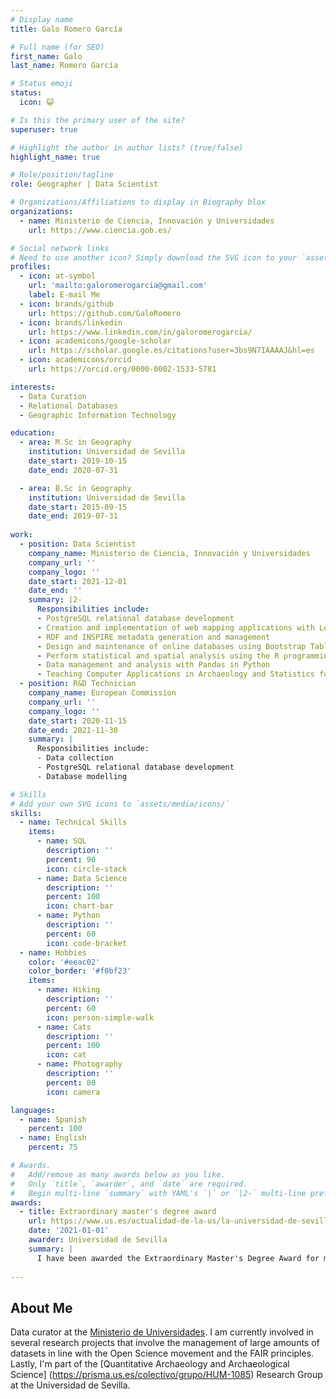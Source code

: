 ```yaml
---
# Display name
title: Galo Romero García

# Full name (for SEO)
first_name: Galo
last_name: Romero García

# Status emoji
status:
  icon: 😺

# Is this the primary user of the site?
superuser: true

# Highlight the author in author lists? (true/false)
highlight_name: true

# Role/position/tagline
role: Geographer | Data Scientist

# Organizations/Affiliations to display in Biography blox
organizations:
  - name: Ministerio de Ciencia, Innovación y Universidades
    url: https://www.ciencia.gob.es/

# Social network links
# Need to use another icon? Simply download the SVG icon to your `assets/media/icons/` folder.
profiles:
  - icon: at-symbol
    url: 'mailto:galoromerogarcia@gmail.com'
    label: E-mail Me
  - icon: brands/github
    url: https://github.com/GaloRomero
  - icon: brands/linkedin
    url: https://www.linkedin.com/in/galoromerogarcia/
  - icon: academicons/google-scholar
    url: https://scholar.google.es/citations?user=3bs9N7IAAAAJ&hl=es
  - icon: academicons/orcid
    url: https://orcid.org/0000-0002-1533-5781

interests:
  - Data Curation
  - Relational Databases
  - Geographic Information Technology

education:
  - area: M.Sc in Geography
    institution: Universidad de Sevilla
    date_start: 2019-10-15
    date_end: 2020-07-31

  - area: B.Sc in Geography
    institution: Universidad de Sevilla
    date_start: 2015-09-15
    date_end: 2019-07-31
   
work:
  - position: Data Scientist
    company_name: Ministerio de Ciencia, Innovación y Universidades
    company_url: ''
    company_logo: ''
    date_start: 2021-12-01
    date_end: ''
    summary: |2-
      Responsibilities include:
      - PostgreSQL relational database development
      - Creation and implementation of web mapping applications with Leaflet
      - RDF and INSPIRE metadata generation and management
      - Design and maintenance of online databases using Bootstrap Table, HTML5 and CSS3
      - Perform statistical and spatial analysis using the R programming language
      - Data management and analysis with Pandas in Python
      - Teaching Computer Applications in Archaeology and Statistics for the Bachelor of Archaeology at the [Universidad de Sevilla](https://www.us.es/)
  - position: R&D Technician
    company_name: European Commission
    company_url: ''
    company_logo: ''
    date_start: 2020-11-15
    date_end: 2021-11-30
    summary: |
      Responsibilities include:
      - Data collection
      - PostgreSQL relational database development
      - Database modelling

# Skills
# Add your own SVG icons to `assets/media/icons/`
skills:
  - name: Technical Skills
    items:
      - name: SQL 
        description: ''
        percent: 90
        icon: circle-stack
      - name: Data Science
        description: ''
        percent: 100
        icon: chart-bar
      - name: Python
        description: ''
        percent: 60
        icon: code-bracket
  - name: Hobbies
    color: '#eeac02'
    color_border: '#f0bf23'
    items:
      - name: Hiking
        description: ''
        percent: 60
        icon: person-simple-walk
      - name: Cats
        description: ''
        percent: 100
        icon: cat
      - name: Photography
        description: ''
        percent: 80
        icon: camera

languages:
  - name: Spanish
    percent: 100
  - name: English
    percent: 75

# Awards.
#   Add/remove as many awards below as you like.
#   Only `title`, `awarder`, and `date` are required.
#   Begin multi-line `summary` with YAML's `|` or `|2-` multi-line prefix and indent 2 spaces below.
awards:
  - title: Extraordinary master's degree award
    url: https://www.us.es/actualidad-de-la-us/la-universidad-de-sevilla-reconoce-560-estudiantes-con-los-premios
    date: '2021-01-01'
    awarder: Universidad de Sevilla
    summary: |
      I have been awarded the Extraordinary Master's Degree Award for my outstanding academic performance in Geography, specialising in Database Management and Geographic Information Systems (GIS). This award recognises my outstanding achievements in mastering the intricacies of spatial data management, analysis and the application of GIS tools to address geographical and environmental challenges.
  
---
```


## About Me

Data curator at the [Ministerio de Universidades](https://www.universidades.gob.es/). I am currently involved in several research projects that involve the management of large amounts of datasets in line with the Open Science movement and the FAIR principles. Lastly, I'm part of the [Quantitative Archaeology and Archaeological Science] (https://prisma.us.es/colectivo/grupo/HUM-1085) Research Group at the Universidad de Sevilla.
